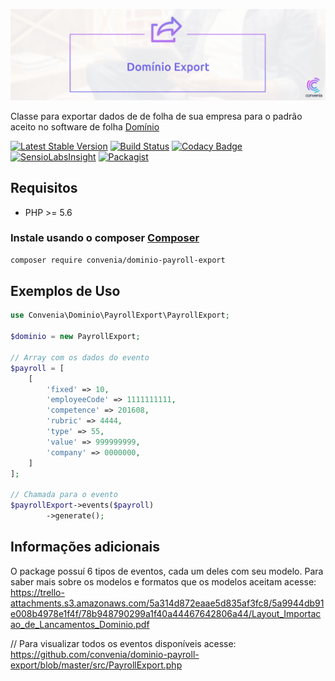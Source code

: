 ![logo](dominio-export.png)

Classe para exportar dados de de folha de sua empresa para o padrão aceito no software de folha [Domínio](http://www.dominiosistemas.com.br/)

[![Latest Stable Version](https://poser.pugx.org/convenia/dominio-payroll-export/v/stable)](https://packagist.org/packages/convenia/dominio-payroll-export)
[![Build Status](https://travis-ci.org/convenia/dominio-payroll-export.svg?branch=master)](https://travis-ci.org/convenia/dominio-payroll-export)
[![Codacy Badge](https://api.codacy.com/project/badge/Grade/c7d43bcb24294fb29151142651eaf1ee)](https://www.codacy.com/app/Convenia/dominio-payroll-export?utm_source=github.com&amp;utm_medium=referral&amp;utm_content=convenia/dominio-payroll-export&amp;utm_campaign=Badge_Grade)
[![SensioLabsInsight](https://insight.sensiolabs.com/projects/0f231ed0-4c64-4678-b534-ac0222c5ec85/mini.png)](https://insight.sensiolabs.com/projects/0f231ed0-4c64-4678-b534-ac0222c5ec85) [![Packagist](https://img.shields.io/packagist/v/convenia/dominio-payroll-export.svg?maxAge=2592000)](https://packagist.org/packages/convenia/dominio-payroll-export)

## Requisitos

* PHP >= 5.6

### Instale usando o composer [Composer](http://getcomposer.org/)

```bash
composer require convenia/dominio-payroll-export
```

## Exemplos de Uso

```php
use Convenia\Dominio\PayrollExport\PayrollExport;

$dominio = new PayrollExport;

// Array com os dados do evento
$payroll = [
    [
        'fixed' => 10,
        'employeeCode' => 1111111111,
        'competence' => 201608,
        'rubric' => 4444,
        'type' => 55,
        'value' => 999999999,
        'company' => 0000000,
    ]
];

// Chamada para o evento
$payrollExport->events($payroll)
        ->generate();
```

## Informações adicionais
O package possuí 6 tipos de eventos, cada um deles com seu modelo.
Para saber mais sobre os modelos e formatos que os modelos aceitam acesse: https://trello-attachments.s3.amazonaws.com/5a314d872eaae5d835af3fc8/5a9944db91e008b4978e1f4f/78b948790299a1f40a44467642806a44/Layout_Importacao_de_Lancamentos_Dominio.pdf

// Para visualizar todos os eventos disponíveis acesse: https://github.com/convenia/dominio-payroll-export/blob/master/src/PayrollExport.php
